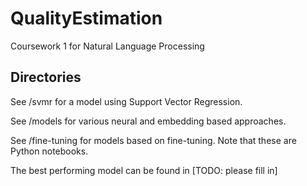 # QualityEstimation
Coursework 1 for Natural Language Processing


## Directories

See /svmr for a model using Support Vector Regression.

See /models for various neural and embedding based approaches.

See /fine-tuning for models based on fine-tuning. Note that these are Python
notebooks.


The best performing model can be found in [TODO: please fill in]
